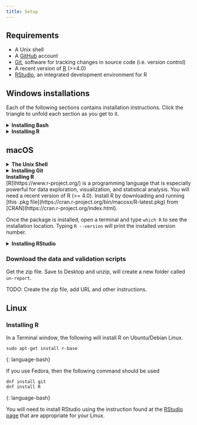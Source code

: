 ```yaml
---
title: Setup
---
```


## Requirements

* A Unix shell
* A [GitHub](https://github.com/) account
* [Git](https://git-scm.com/), software for tracking changes in source code (i.e. version control)
* A recent version of [R](https://www.r-project.org/) (>=4.0)
* [RStudio](https://rstudio.com/), an integrated development environment for R

## Windows installations

Each of the following sections contains installation instructions.  Click the
triangle to unfold each section as you get to it.

<details>
<summary><strong>Installing Bash</strong></summary>

Software Carpentry provides this video that walks through the process of
installing Git Bash [SWC install Git Bash and SWC Installer on
Windows](https://www.youtube.com/watch?v=339AEqk9c-8)

#### Installation steps

1. Download the [Git for Windows installer](https://git-scm.com/download/win).

2. Run the installer and follow the steps below:

   * Click on `Next` to get through the license screen.

   * Click on `Next` to accept the default installation path of
   `C:\Program Files\R/R-4.0.3`.
   * On the Select Components screen, you may wish to check the box to
   create Desktop icons.  Please do not change the other selections.
   Click `Next`.
   * Click on `Next` to accept `Git` as the name of the Start Menu folder.
   * 
   * On the "Choosing the default edit used by Git" panel, please select
   * from the dropdown menu "Use the nano editor by default" -- you may
   need to scroll _up_ in the list to find it.  Click on `Next`.

   * Ensure that "Git from the command line and also from 3rd-party
   software" is selected and click on "Next". (If you don't do this Git
   Bash will not work properly, requiring you to remove the Git Bash
   installation, re-run the installer and to select the "Git from the
   command line and also from 3rd-party software" option.)

   * Keep the OpenSSH option if it gives you an option to change that.

   * Ensure that "Use the native Windows Secure Channel library" is
   selected and click on "Next".

   * Ensure that "Checkout Windows-style, commit Unix-style line endings"
   is selected and click on "Next".

   * Ensure that "Use Windows' default console window" is selected and
   click on "Next".

   * Choose the default behavior of git pull to be Default (fast-forward
   or merge).

   * From Choose a credential manager, choose Git Credential Manager Core

   * Ensure that Enable file system caching is selected

   * Do _NOT_ enable experimental support for pseudo consoles.  Clicking
   Next here shuld start the installation with no further selection
   screens.

   * This should bring you to a screen where you can click `Finish`.
   Unless you are really interested, you should uncheck the box to view
   the release notes.

3. If your `HOME` environment variable is not set (or you don't know
   what this is):

    * Open command prompt (Open Start Menu then type cmd and press [Enter])
    * Type the following line into the command prompt window exactly as shown:
    ```
    setx HOME "%USERPROFILE%"
    ```
    * Press [Enter], you should see SUCCESS: Specified value was saved.
    * Quit command prompt by typing exit then pressing [Enter]

Completing those steps will provide you with both Git and Bash in the Git
Bash program.
</details>

<details>
<summary><strong>Installing R</summary></strong>

Download the R installer. [Link to the
installer](https://cran.r-project.org/bin/windows/base/release.htm)
Run the downloaded file.  When prompted, you do want to allow it to make
changes to your system.
Please accept the default installation location of
`C:\Program Files\R\R-4.0.3`.  Subsequent steps will use that installation
path to make R avaiable from the command line, which you will need.
Accepting all of the default choices and clicking Next at each choice will
result in a working R.
</details>

## macOS

<details>
<summary><strong>The Unix Shell</summary></strong>

The shell is a program that enables us to send commands to the computer and receive output. It is 
also referred to as the terminal or command line.  For a Mac computer running macOS Mojave or 
earlier releases, the default Unix Shell is Bash.  For a Mac computer running macOS Catalina or 
later releases, the default Unix Shell is Zsh. 

Your default shell is available via the Terminal program within your Utilities folder.  To open 
Terminal, try one of the following:

* In Finder, select the Go menu, then select Utilities. Locate Terminal in the Utilities folder and open it.
* Use the Mac ‘Spotlight’ computer search function. Search for: Terminal and press Return.

To see which Unix shell your Mac is running, type echo $SHELL in your terminal window.
</details>

<details>
<summary><strong>Installing Git</summary></strong>

Git is a version control system that lets you track who made changes to what when and has options 
for easily updating a shared or public version of your code on github.com. You will need a [supported web 
browser](https://help.github.com/articles/supported-browsers/).

You will need an account at [GitHub](https://github.com/) for parts of the Git lesson. Basic GitHub 
accounts are free. We encourage you to create a GitHub account if you don't have one already. Please 
consider what personal information you'd like to reveal. For example, you may want to review these 
[instructions for keeping your email address private](https://help.github.com/articles/keeping-your-email-address-private/)
provided at GitHub.

Git may be installed on Macs as part of XCode.  To check whether git is installed, type
`which git` in a Terminal and hit enter.  If installed, the installation path will print on the 
next line in your terminal.  The default installation path for Apple installed git is `/usr/bin/git`.

If git is installed, you can see which version is installed by typing `git --version` into the 
terminal and hitting enter.  If you receive an error regarding an `invalid active developer path`,
you may need to (re-)install XCode.  Try doing this by typing `xcode-select --install` and enter
in the Terminal.  The `git --version` command should then return the number of the installed
version of git.

You should have git version >=2.24.  If not, please install the latest
version of Git for Mac by downloading and running the most recent "mavericks" installer from 
[this list](http://sourceforge.net/projects/git-osx-installer/files/).  Because this installer is 
not signed by the developer, you may have to right click (control click) on the .pkg file, click Open, 
and click Open on the pop up window. After installing Git, there will not be anything in your 
/Applications folder, as Git is a command line program. For older versions of OS X (10.5-10.8) use the 
most recent available installer labelled "snow-leopard" [available here](http://sourceforge.net/projects/git-osx-installer/files/).
</details>

<summary><strong>Installing R</summary></strong>
[R](https://www.r-project.org/) is a programming language that is especially powerful for data 
exploration, visualization, and statistical analysis. You will need a recent version of R (>= 4.0).
Install R by downloading and running [this .pkg file](https://cran.r-project.org/bin/macosx/R-latest.pkg)
from [CRAN](https://cran.r-project.org/index.html).

Once the package is installed, open a terminal and type `which R` to see the installation location.
Typing `R --version` will print the installed version number.
</details>

<details>
<summary><strong>Installing RStudio</summary></strong>

To interact with R, we use RStudio.  RStudio is an integrated development environment for R.
To install [RStudio](https://rstudio.com/products/rstudio/download/#download).  Click the
DOWNLOAD RSTUDIO FOR MAC button. Double-click the downloaded installer.  It will open a window with
the Applications folder and an icon for the RStudio app.  Drag the RStudio icon into the
Applications folder.
</details>

### Download the data and validation scripts

Get the zip file.  Save to Desktop and unzip, will create a new folder called `un-report`.

TODO:  Create the zip file, add URL and other instructions.

## Linux

### Installing R

In a Terminal window, the following will install R on Ubuntu/Debian Linux.

~~~
sudo apt-get install r-base
~~~
{: language-bash}

If you use Fedora, then the following command should be used

~~~
dnf install git
dnf install R
~~~
{: language-bash}

You will need to install RStudio using the instruction found at the [RStudio
page](https://www.rstudio.com/products/rstudio/download/#download) that are
appropriate for your Linux.

